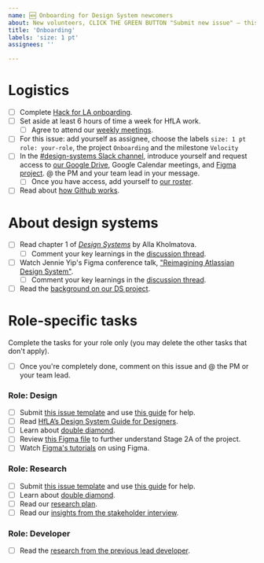 ```yaml
---
name: 🆕 Onboarding for Design System newcomers
about: New volunteers, CLICK THE GREEN BUTTON "Submit new issue" – this will generate your onboarding checklist. Complete the checklist items. Questions? Message our "design-systems" Slack channel. --------
title: 'Onboarding'
labels: 'size: 1 pt'
assignees: ''

---
```

# Logistics 
- [ ] Complete [Hack for LA onboarding](https://www.hackforla.org/getting-started).
- [ ] Set aside at least 6 hours of time a week for HfLA work.
  - [ ] Agree to attend our [weekly meetings](https://github.com/hackforla/design-systems/wiki/How-to-join-the-HfLA-DS-team).
- [ ] For this issue: add yourself as assignee, choose the labels `size: 1 pt` `role: your-role`, the project `Onboarding` and the milestone `Velocity`
- [ ] In the [#design-systems Slack channel](https://hackforla.slack.com/archives/CH2U1CB9Q), introduce yourself and request access to [our Google Drive](https://drive.google.com/drive/folders/1BE2bwPuBxKWtQPGw-Mn1pEvDGivawaRp?usp=sharing), Google Calendar meetings, and [Figma project](https://www.figma.com/files/project/39879901/Team-project?fuid=913139172394832663). @ the PM and your team lead in your message.
  - [ ] Once you have access, add yourself to [our roster](https://docs.google.com/spreadsheets/d/1Y65x1bC8tys80Xf7VjC0dVK7kQshlHwbLm6JpvNcMcI).
- [ ] Read about [how Github works](https://github.com/hackforla/design-systems/wiki/Issues-101-and-glossary).

# About design systems
- [ ] Read chapter 1 of _[Design Systems](https://www.smashingmagazine.com/provide/eBooks/design-systems.pdf)_ by Alla Kholmatova.
  - [ ] Comment your key learnings in the [discussion thread](https://github.com/hackforla/design-systems/discussions/198).
- [ ] Watch Jennie Yip's Figma conference talk, ["Reimagining Atlassian Design System"](https://www.youtube.com/watch?v=_pfyLVXTVSQ).
  - [ ] Comment your key learnings in the [discussion thread](https://github.com/hackforla/design-systems/discussions/170).
- [ ] Read the [background on our DS project](https://github.com/hackforla/design-systems/wiki/Background).

# Role-specific tasks
Complete the tasks for your role only (you may delete the other tasks that don't apply).
- [ ] Once you're completely done, comment on this issue and @ the PM or your team lead.

### Role: Design
- [ ] Submit [this issue template](https://github.com/hackforla/UI-UX/issues/new?assignees=&labels=experience+profile&template=template-for-UX-Experience-Profile.md&title=UX%2FUI+Experience+Profile%3A+YOUR+NAME) and use [this guide](https://docs.google.com/presentation/d/1YK7HAiW8-XPI57G8LfY2dgjxN7JknTE0262mhcvhLhQ) for help.
- [ ] Read [HfLA’s Design System Guide for Designers](https://docs.google.com/document/d/14BZYFEa5s5FESeASNorEDLH6zEW0LTYcpD1NVyE66iM/edit).
- [ ] Learn about [double diamond](https://medium.com/design-council/the-double-diamond-15-years-on-8c7bc594610e).
- [ ] Review [this Figma file](https://www.figma.com/file/mmvbxZ6lctjQneEeqTjC8O/UX%2FUI-Discovery-FigJam?node-id=0%3A1) to further understand Stage 2A of the project.
- [ ] Watch [Figma's tutorials](https://www.youtube.com/watch?v=dXQ7IHkTiMM&ab_channel=Figma) on using Figma.

### Role: Research
- [ ] Submit [this issue template](https://github.com/hackforla/UI-UX/issues/new?assignees=&labels=experience+profile&template=template-for-UX-Experience-Profile.md&title=UX%2FUI+Experience+Profile%3A+YOUR+NAME) and use [this guide](https://docs.google.com/presentation/d/1YK7HAiW8-XPI57G8LfY2dgjxN7JknTE0262mhcvhLhQ) for help.
- [ ] Learn about [double diamond](https://nngroup.com/articles/discovery-phase).
- [ ] Read our [research plan](https://docs.google.com/document/d/1peRWmKWLpYEjqtlszfqmSSpsPm95qagnsFCJdiyereo).
- [ ] Read our [insights from the stakeholder interview](https://drive.google.com/drive/folders/1pUyX4rNLs0je5XZrcEdC-6n1YLQjONBb).

### Role: Developer
- [ ] Read the [research from the previous lead developer](https://github.com/hackforla/design-systems/wiki/Appendix).
